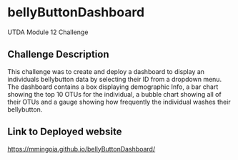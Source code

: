 # bellyButtonDashboard

UTDA Module 12 Challenge

## Challenge Description

This challenge was to create and deploy a dashboard to display an individuals bellybutton data by selecting their ID from a dropdown menu.  The dashboard contains a box displaying demographic Info, a bar chart showing the top 10 OTUs for the individual, a bubble chart showing all of their OTUs and a gauge showing how frequently the individual washes their bellybutton.

## Link to Deployed website

https://mmingoia.github.io/bellyButtonDashboard/

